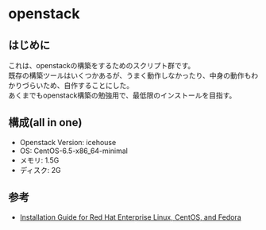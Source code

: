 openstack
=========

## はじめに
これは、openstackの構築をするためのスクリプト群です。  
既存の構築ツールはいくつかあるが、うまく動作しなかったり、中身の動作もわかりづらいため、自作することにした。  
あくまでもopenstack構築の勉強用で、最低限のインストールを目指す。

## 構成(all in one)
* Openstack Version: icehouse
* OS: CentOS-6.5-x86_64-minimal
* メモリ: 1.5G
* ディスク: 2G

## 参考
* [Installation Guide for Red Hat Enterprise Linux, CentOS, and Fedora](http://docs.openstack.org/icehouse/install-guide/install/yum/content/)








